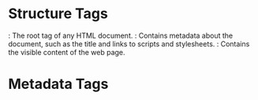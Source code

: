 # Structure Tags
<html>: The root tag of any HTML document.
<head>: Contains metadata about the document, such as the title and links to scripts and stylesheets.
<body>: Contains the visible content of the web page.

# Metadata Tags
<title>: Defines the title of the document, displayed in the browser tab.
<meta>: Specifies metadata like charset, description, keywords, etc.
<link>: Used to link external resources like CSS stylesheets.
<script>: Used to include or reference JavaScript scripts.

# Content Tags
<h1> to <h6>: Define section headings, from most important (<h1>) to least important (<h6>).
<p>: Defines a paragraph of text.
<a>: Defines a hyperlink.
<ul>, <ol>, <li>: Define unordered (<ul>) and ordered (<ol>) lists, and list items (<li>).
<div>: Defines a generic section or container, often used for layout.
<span>: Defines a generic inline container for text styling.

# Formatting Tags
<b>, <strong>: Define bold text, with <strong> adding semantic importance.
<i>, <em>: Define italic text, with <em> adding semantic importance.
<br>: Inserts a line break.
<hr>: Inserts a horizontal line.

# Media Tags
<img>: Inserts an image.
<audio>: Inserts audio content.
<video>: Inserts video content.
<source>: Specifies sources for <audio> and <video> elements.

# Form Tags
<form>: Defines a user input form.
<input>: Defines a data input field.
<label>: Defines a label for a form element.
<button>: Defines a button.
<select>, <option>: Define a dropdown list and its options.
<textarea>: Defines a multi-line text area.

# Table Tags
<table>: Defines a table.
<tr>: Defines a table row.
<td>: Defines a table cell.
<th>: Defines a table header cell.
<thead>, <tbody>, <tfoot>: Define the table's header, body, and footer sections.

# Semantic Tags
<header>: Defines a header for a document or section.
<nav>: Defines a set of navigation links.
<main>: Defines the main content of the document.
<section>: Defines a section of a document.
<article>: Defines self-contained content that could be distributed independently.
<aside>: Defines content somewhat related to the main content.
<footer>: Defines a footer for a document or section.

# Other Important Tags
<iframe>: Embeds another HTML document within the current document.
<canvas>: Used for drawing graphics on the fly via JavaScript.
<svg>: Defines vector graphics.
Hope this helps.





